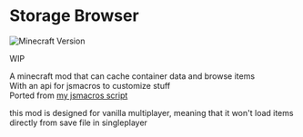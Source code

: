 # Storage Browser
<p><img src="https://img.shields.io/badge/Minecraft-1.20.1_Fabric-brightgreen.svg" alt="Minecraft Version"/></p>
WIP

A minecraft mod that can cache container data and browse items  
With an api for jsmacros to customize stuff  
Ported from [my jsmacros script](https://github.com/aMelonRind/JsMacros-scripts/tree/main/src/StorageManager)

this mod is designed for vanilla multiplayer, meaning that it won't load items directly from save file in singleplayer
